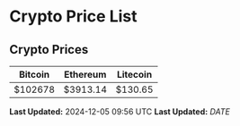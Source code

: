 # Crypto Price List

## Crypto Prices
| Bitcoin | Ethereum | Litecoin |
| ------- | -------- | -------- |
| $102678 | $3913.14 | $130.65 |
**Last Updated:** 2024-12-05 09:56 UTC
**Last Updated:** $DATE$
